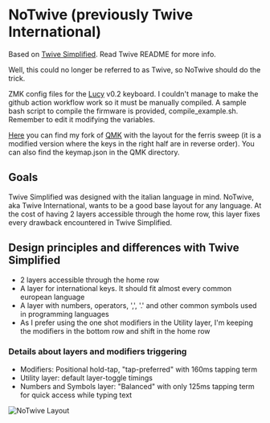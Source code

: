 # NoTwive (previously Twive International)
Based on [Twive Simplified](https://github.com/fractalysid/Twive_Simplified). Read Twive README for more info.

Well, this could no longer be referred to as Twive, so NoTwive should do the trick.

ZMK config files for the [Lucy](https://github.com/fractalysid/Lucy-Keyboard) v0.2 keyboard.
I couldn't manage to make the github action workflow work so it must be manually compiled.
A sample bash script to compile the firmware is provided, compile_example.sh. Remember to edit it modifying the variables.

[Here](https://github.com/fractalysid/qmk_firmware) you can find my fork of [QMK](https://github.com/qmk/qmk_firmware) with the layout for the ferris sweep (it is a modified version where the keys in the right half are in reverse order). You can also find the keymap.json in the QMK directory.

## Goals
Twive Simplified was designed with the italian language in mind. NoTwive, aka Twive International,
wants to be a good base layout for any language. At the cost of having 2 layers accessible
through the home row, this layer fixes every drawback encountered in Twive Simplified.

## Design principles and differences with Twive Simplified
- 2 layers accessible through the home row
- A layer for international keys. It should fit almost every common european language
- A layer with numbers, operators, ',', '.' and other common symbols used in programming languages
- As I prefer using the one shot modifiers in the Utility layer, I'm keeping the modifiers in the bottom row and shift in the home row

### Details about layers and modifiers triggering
- Modifiers: Positional hold-tap, "tap-preferred" with 160ms tapping term
- Utility layer: default layer-toggle timings
- Numbers and Symbols layer: "Balanced" with only 125ms tapping term for quick access while typing text

![NoTwive Layout](https://github.com/fractalysid/Notwive/blob/main/Notwive.png?raw=true)
